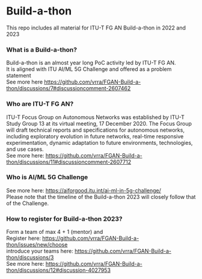 

# Build-a-thon 
This repo includes all material for ITU-T FG AN Build-a-thon in 2022 and 2023

### What is a Build-a-thon?
Build-a-thon is an almost year long PoC activity led by ITU-T FG AN. \
It is aligned with ITU AI/ML 5G Challenge and offered as a problem statement \
See more here https://github.com/vrra/FGAN-Build-a-thon/discussions/7#discussioncomment-2607462

### Who are ITU-T FG AN?
ITU-T Focus Group on Autonomous Networks was established by ITU-T Study Group 13 at its virtual meeting, 17 December 2020​.​ The Focus Group will draft technical reports and specifications for autonomous networks, including exploratory evolution in future networks, real-time responsive experimentation, dynamic adaptation to future environments, technologies, and use cases.  \
See more here: https://github.com/vrra/FGAN-Build-a-thon/discussions/11#discussioncomment-2607712

### Who is AI/ML 5G Challenge
See more here: https://aiforgood.itu.int/ai-ml-in-5g-challenge/ \
Please note that the timeline of the Build-a-thon 2023 will closely follow that of the Challenge.

### How to register for Build-a-thon 2023?
Form a team of max 4 + 1 (mentor) and \
Register here: https://github.com/vrra/FGAN-Build-a-thon/issues/new/choose \
introduce your teams here: https://github.com/vrra/FGAN-Build-a-thon/discussions/3 \
See more here: https://github.com/vrra/FGAN-Build-a-thon/discussions/12#discussion-4027953 
 
